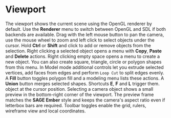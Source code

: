 # Viewport

The viewport shows the current scene using the OpenGL renderer by default.
Use the **Renderer** menu to switch between OpenGL and SDL if both backends are available.
Drag with the left mouse button to pan the camera, use the mouse wheel to zoom
and left click to select objects under the cursor.
Hold **Ctrl** or **Shift** and click to add or remove objects from the selection.
Right clicking a selected object opens a menu with **Copy**, **Paste** and
**Delete** actions. Right clicking empty space opens a menu to create a new
object. You can also create square, triangle, circle or polygon shapes from this menu.
In Model mode additional controls let you extrude selected vertices, add faces from edges and perform ``Loop Cut`` to split edges evenly. A **Fill** button toggles polygon fill and a modeling menu lists these actions. A **Union** button merges selected shapes. Shortcuts **E**, **F** and **L** trigger them.
object at the cursor position. Selecting a camera object shows a small preview
in the bottom-right corner of the viewport. The preview frame matches the
**SAGE Ember** style and keeps the camera's aspect ratio even if letterbox bars
are required.
Toolbar toggles enable the grid, rulers, wireframe view and local coordinates.
